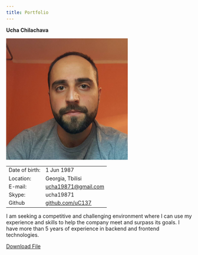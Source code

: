 ```yaml
---
title: Portfolio
---
```




**Ucha Chilachava**

![](./img/img.jpg)

| | |
| :--- | :--- |
| Date of birth: | 1 Jun 1987 |
| Location: | Georgia, Tbilisi |
| E-mail: | ucha19871@gmail.com |
| Skype: | ucha19871 |
| Github | [github.com/uC137](https://github.com/uC137/)  |

I am seeking a competitive and challenging environment where 
I can use my experience and skills to help the company meet and surpass its goals. 
I have more than 5 years of experience in backend and frontend technologies.


[Download File](https://docs.google.com/document/d/1lC6lrJDjGkHGAVeKUmGkKjkCrfIJqHS6Vnq7GYwXk-s/edit?usp=sharing)